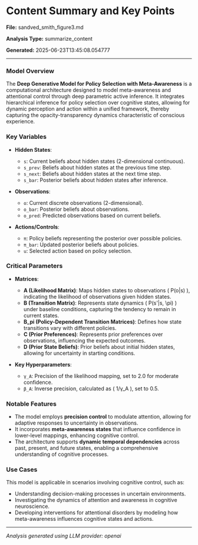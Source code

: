 # Content Summary and Key Points

**File:** sandved_smith_figure3.md

**Analysis Type:** summarize_content

**Generated:** 2025-06-23T13:45:08.054777

---

### Model Overview
The **Deep Generative Model for Policy Selection with Meta-Awareness** is a computational architecture designed to model meta-awareness and attentional control through deep parametric active inference. It integrates hierarchical inference for policy selection over cognitive states, allowing for dynamic perception and action within a unified framework, thereby capturing the opacity-transparency dynamics characteristic of conscious experience.

### Key Variables
- **Hidden States**:
  - `s`: Current beliefs about hidden states (2-dimensional continuous).
  - `s_prev`: Beliefs about hidden states at the previous time step.
  - `s_next`: Beliefs about hidden states at the next time step.
  - `s_bar`: Posterior beliefs about hidden states after inference.

- **Observations**:
  - `o`: Current discrete observations (2-dimensional).
  - `o_bar`: Posterior beliefs about observations.
  - `o_pred`: Predicted observations based on current beliefs.

- **Actions/Controls**:
  - `π`: Policy beliefs representing the posterior over possible policies.
  - `π_bar`: Updated posterior beliefs about policies.
  - `u`: Selected action based on policy selection.

### Critical Parameters
- **Matrices**:
  - **A (Likelihood Matrix)**: Maps hidden states to observations \( P(o|s) \), indicating the likelihood of observations given hidden states.
  - **B (Transition Matrix)**: Represents state dynamics \( P(s'|s, \pi) \) under baseline conditions, capturing the tendency to remain in current states.
  - **B_pi (Policy-Dependent Transition Matrices)**: Defines how state transitions vary with different policies.
  - **C (Prior Preferences)**: Represents prior preferences over observations, influencing the expected outcomes.
  - **D (Prior State Beliefs)**: Prior beliefs about initial hidden states, allowing for uncertainty in starting conditions.

- **Key Hyperparameters**:
  - `γ_A`: Precision of the likelihood mapping, set to 2.0 for moderate confidence.
  - `β_A`: Inverse precision, calculated as \( 1/γ_A \), set to 0.5.

### Notable Features
- The model employs **precision control** to modulate attention, allowing for adaptive responses to uncertainty in observations.
- It incorporates **meta-awareness states** that influence confidence in lower-level mappings, enhancing cognitive control.
- The architecture supports **dynamic temporal dependencies** across past, present, and future states, enabling a comprehensive understanding of cognitive processes.

### Use Cases
This model is applicable in scenarios involving cognitive control, such as:
- Understanding decision-making processes in uncertain environments.
- Investigating the dynamics of attention and awareness in cognitive neuroscience.
- Developing interventions for attentional disorders by modeling how meta-awareness influences cognitive states and actions.

---

*Analysis generated using LLM provider: openai*
